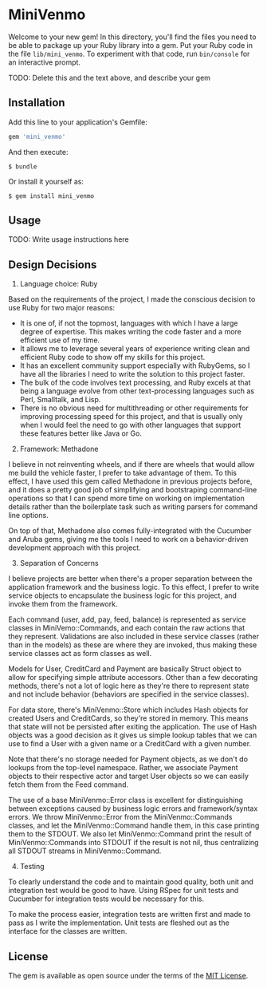 # MiniVenmo

Welcome to your new gem! In this directory, you'll find the files you need to be able to package up your Ruby library into a gem. Put your Ruby code in the file `lib/mini_venmo`. To experiment with that code, run `bin/console` for an interactive prompt.

TODO: Delete this and the text above, and describe your gem

## Installation

Add this line to your application's Gemfile:

```ruby
gem 'mini_venmo'
```

And then execute:

    $ bundle

Or install it yourself as:

    $ gem install mini_venmo

## Usage

TODO: Write usage instructions here

## Design Decisions

1. Language choice: Ruby

  Based on the requirements of the project, I made the conscious decision to use Ruby for two major reasons:

  - It is one of, if not the topmost, languages with which I have a large degree of expertise.
    This makes writing the code faster and a more efficient use of my time.
  - It allows me to leverage several years of experience writing clean and efficient Ruby code to show off
    my skills for this project.
  - It has an excellent community support especially with RubyGems, so I have all the libraries I need to
    write the solution to this project faster.
  - The bulk of the code involves text processing, and Ruby excels at that being a language evolve from
    other text-processing languages such as Perl, Smalltalk, and Lisp.
  - There is no obvious need for multithreading or other requirements for improving processing speed for this project,
    and that is usually only when I would feel the need to go with other languages that support these features
    better like Java or Go.

2. Framework: Methadone

  I believe in not reinventing wheels, and if there are wheels that would allow me build the vehicle faster, I prefer
  to take advantage of them. To this effect, I have used this gem called Methadone in previous projects before, and
  it does a pretty good job of simplifying and bootstraping command-line operations so that I can spend more time
  on working on implementation details rather than the boilerplate task such as writing parsers for command line options.

  On top of that, Methadone also comes fully-integrated with the Cucumber and Aruba gems, giving me the tools I need to
  work on a behavior-driven development approach with this project.

3. Separation of Concerns

  I believe projects are better when there's a proper separation between the application framework and the business logic.
  To this effect, I prefer to write service objects to encapsulate the business logic for this project, and invoke them from the framework.

  Each command (user, add, pay, feed, balance) is represented as service classes in MiniVemo::Commands, and each contain the raw
  actions that they represent. Validations are also included in these service classes (rather than in the models) as
  these are where they are invoked, thus making these service classes act as form classes as well.

  Models for User, CreditCard and Payment are basically Struct object to allow for specifying simple attribute accessors. Other than
  a few decorating methods, there's not a lot of logic here as they're there to represent state and not include behavior (behaviors are
  specified in the service classes).

  For data store, there's MiniVenmo::Store which includes Hash objects for created Users and CreditCards, so they're stored in memory.
  This means that state will not be persisted after exiting the application. The use of Hash objects was a good decision as it gives
  us simple lookup tables that we can use to find a User with a given name or a CreditCard with a given number.

  Note that there's no storage needed for Payment objects, as we don't do lookups from the top-level namespace. Rather, we associate
  Payment objects to their respective actor and target User objects so we can easily fetch them from the Feed command.

  The use of a base MiniVenmo::Error class is excellent for distinguishing between exceptions caused by business logic errors and
  framework/syntax errors. We throw MiniVenmo::Error from the MiniVenmo::Commands classes, and let the MiniVenmo::Command handle
  them, in this case printing them to the STDOUT. We also let MiniVenmo::Command print the result of MiniVenmo::Commands into STDOUT
  if the result is not nil, thus centralizing all STDOUT streams in MiniVenmo::Command.

4. Testing

  To clearly understand the code and to maintain good quality, both unit and integration test would be good to have.
  Using RSpec for unit tests and Cucumber for integration tests would be necessary for this.

  To make the process easier, integration tests are written first and made to pass as I write the implementation. Unit tests are fleshed
  out as the interface for the classes are written.

## License

The gem is available as open source under the terms of the [MIT License](http://opensource.org/licenses/MIT).
